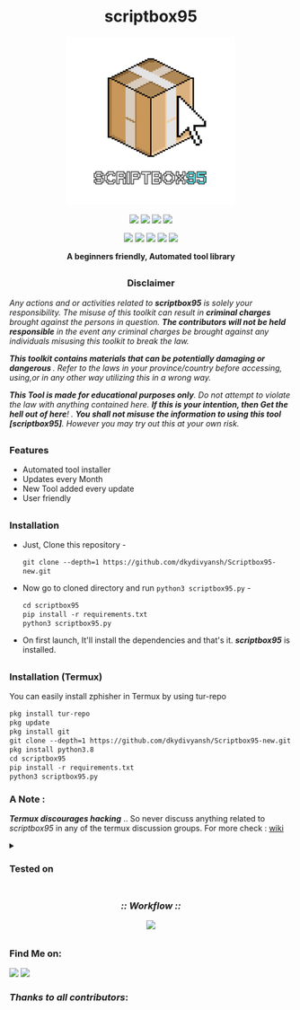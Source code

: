 <h1 align="center">scriptbox95</h1>
<p align="center">
<img width="300" height="300" src="https://github.com/amdivyansh/scriptbox95/blob/41be77645ba8e66ef6a6489a328d972f62f95a7a/scriptbox95.png?raw=true">
</p>
<p align="center">     
  <img hight="100px" src="https://img.shields.io/badge/Version-7.1.0-green?style=for-the-badge">
  <img src="http://img.shields.io/github/license/amdivyansh/scriptbox95?style=for-the-badge">
  <img src="https://img.shields.io/github/issues/amdivyansh/scriptbox95?color=red&style=for-the-badge">
  <img src="https://img.shields.io/github/forks/amdivyansh/scriptbox95?color=teal&style=for-the-badge">
</p>

<p align="center">
  <img src="https://img.shields.io/badge/Author-amdivyansh-blue?style=flat-square">
  <img src="https://img.shields.io/badge/Open%20Source-Yes-darkgreen?style=flat-square">
  <img src="https://img.shields.io/badge/Maintained%3F-Yes-lightblue?style=flat-square">
  <img src="https://img.shields.io/badge/Written%20In-Bash/Python/PHP/NPM-darkcyan?style=flat-square">
  <img src="https://hits.seeyoufarm.com/api/count/incr/badge.svg?url=https%3A%2F%2Fgithub.com%2Fhtr-tech%2Fzphisher&title=Visitors&edge_flat=false"/></a>
</p>
<p align="center"><b>A beginners friendly, Automated tool library</b></p>

##

<h3><p align="center">Disclaimer</p></h3>

<i>Any actions and or activities related to <b>scriptbox95</b> is solely your responsibility. The misuse of this toolkit can result in <b>criminal charges</b> brought against the persons in question. <b>The contributors will not be held responsible</b> in the event any criminal charges be brought against any individuals misusing this toolkit to break the law.

<b>This toolkit contains materials that can be potentially damaging or dangerous </b>. Refer to the laws in your province/country before accessing, using,or in any other way utilizing this in a wrong way.

<b>This Tool is made for educational purposes only</b>. Do not attempt to violate the law with anything contained here. <b>If this is your intention, then Get the hell out of here</b>!
. <b>You shall not misuse the information to using this tool [scriptbox95]</b>. However you may try out this at your own risk.</i>

##

### Features

- Automated tool installer
- Updates every Month
- New Tool added every update
- User friendly
##

### Installation

- Just, Clone this repository -
  ```
  git clone --depth=1 https://github.com/dkydivyansh/Scriptbox95-new.git
  ```

- Now go to cloned directory and run `python3 scriptbox95.py` -
  ```
  cd scriptbox95
  pip install -r requirements.txt
  python3 scriptbox95.py
  ```

- On first launch, It'll install the dependencies and that's it. ***scriptbox95*** is installed.

##

### Installation (Termux)
You can easily install zphisher in Termux by using tur-repo
```
pkg install tur-repo
pkg update
pkg install git
git clone --depth=1 https://github.com/dkydivyansh/Scriptbox95-new.git
pkg install python3.8
cd scriptbox95
pip install -r requirements.txt
python3 scriptbox95.py
```
### A Note : 
***Termux discourages hacking*** .. So never discuss anything related to *scriptbox95* in any of the termux discussion groups. For more check : [wiki](https://wiki.termux.com/wiki/Hacking)

<details>
  <summary><h3>Tested on</h3></summary>
  
- **Kali linux**
- **Ubuntu**
- **Debian**
- **Termux**
</details>

##

<h3 align="center"><i>:: Workflow ::</i></h3>
<p align="center">
<img src=".github/misc/workflow.gif"/>
</p>

##

### Find Me on:
<p align="left">
  <a href="https://instagram.com/2.odky" target="_blank"><img src="https://img.shields.io/badge/Instagram-blue?style=for-the-badge&logo=instagram"></a>
  <a href="https://github.com/amdivyansh" target="_blank"><img src="https://img.shields.io/badge/Github-blue?style=for-the-badge&logo=github"></a>
</p>


### *Thanks to all contributors*:

<table>
  <tr align="center>
   <p> non</p>
  </tr>
<table>

<!-- // -->
